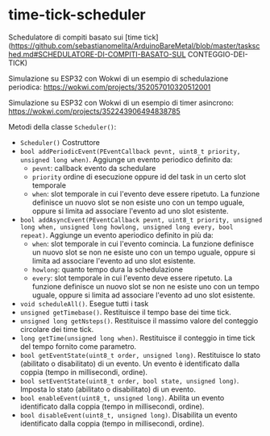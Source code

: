# time-tick-scheduler

Schedulatore di compiti basato sui [time tick](https://github.com/sebastianomelita/ArduinoBareMetal/blob/master/tasksched.md#SCHEDULATORE-DI-COMPITI-BASATO-SUL CONTEGGIO-DEI-TICK)

Simulazione su ESP32 con Wokwi di un esempio di schedulazione periodica: https://wokwi.com/projects/352057010320512001

Simulazione su ESP32 con Wokwi di un esempio di timer asincrono: https://wokwi.com/projects/352243906494838785

Metodi della classe ```Scheduler()```:		
    		
- ```Scheduler()``` Costruttore
- ```bool addPeriodicEvent(PEventCallback pevnt, uint8_t priority, unsigned long when)```. Aggiunge un evento periodico definito da:
	- ```pevnt```: callback evento da schedulare
	- ```priority``` ordine di esecuzione oppure id del task in un certo slot temporale
	- ```when```: slot temporale in cui l'evento deve essere ripetuto. La funzione definisce un nuovo slot se non esiste uno con un tempo uguale, oppure si limita ad associare l'evento ad uno slot esistente.
- ```bool addAsyncEvent(PEventCallback pevnt, uint8_t priority, unsigned long when, unsigned long howlong, unsigned long every, bool repeat)```. Aggiunge un evento aperiodico definito in più da:
	- ```when```: slot temporale in cui l'evento comincia. La funzione definisce un nuovo slot se non ne esiste uno con un tempo uguale, oppure si limita ad associare l'evento ad uno slot esistente.
	- ```howlong```: quanto tempo dura la schedulazione
	- ```every```: slot temporale in cui l'evento deve essere ripetuto. La funzione definisce un nuovo slot se non ne esiste uno con un tempo uguale, oppure si limita ad associare l'evento ad uno slot esistente.
- ```void scheduleAll()```. Esegue tutti i task
- ```unsigned getTimebase()```. Restituisce il tempo base dei time tick.
- ```unsigned long getNsteps()```. Restituisce il massimo valore del conteggio circolare dei time tick.
- ```long getTime(unsigned long when)```. Restituisce il conteggio in time tick del tempo fornito come parametro.
- ```bool getEventState(uint8_t order, unsigned long)```. Restituisce lo stato (abilitato o disabilitato) di un evento. Un evento è identificato dalla coppia (tempo in millisecondi, ordine).
- ```bool setEventState(uint8_t order, bool state, unsigned long)```. Imposta lo stato (abilitato o disabilitato) di un evento.
- ```bool enableEvent(uint8_t, unsigned long)```. Abilita un evento identificato dalla coppia (tempo in millisecondi, ordine).
- ```bool disableEvent(uint8_t, unsigned long)```. Disabilita un evento identificato dalla coppia (tempo in millisecondi, ordine).
